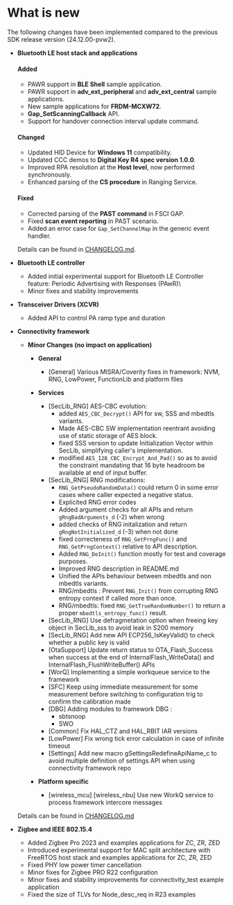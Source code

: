 # What is new

The following changes have been implemented compared to the previous SDK release version \(24.12.00-pvw2\).


-   **Bluetooth LE host stack and applications**
    
    #### Added
	- PAWR support in **BLE Shell** sample application.
	- PAWR support in **adv_ext_peripheral** and **adv_ext_central** sample applications.
	- New sample applications for **FRDM-MCXW72**.
	- **Gap_SetScanningCallback** API.
	- Support for handover connection interval update command.

	#### Changed
	- Updated HID Device for **Windows 11** compatibility.
	- Updated CCC demos to **Digital Key R4 spec version 1.0.0**.
	- Improved RPA resolution at the **Host level**, now performed synchronously.
	- Enhanced parsing of the **CS procedure** in Ranging Service.

    #### Fixed
	- Corrected parsing of the **PAST command** in FSCI GAP.
	- Fixed **scan event reporting** in PAST scenario.
	- Added an error case for `Gap_SetChannelMap` in the generic event handler.

	    
    Details can be found in [CHANGELOG.md](../../../../../middleware/wireless/bluetooth/CHANGELOG.md).

-   **Bluetooth LE controller**
    -  Added initial experimental support for Bluetooth LE Controller feature: Periodic Advertising with Responses \(PAwR)\
    -  Minor fixes and stability improvements

-   **Transceiver Drivers (XCVR)**
    -   Added API to control PA ramp type and duration

-   **Connectivity framework**

    -   **Minor Changes (no impact on application)**

        -   **General**
            - [General] Various MISRA/Coverity fixes in framework: NVM, RNG, LowPower, FunctionLib and platform files

        -   **Services**
            - [SecLib_RNG] AES-CBC evolution:
              - added `AES_CBC_Decrypt()` API for sw, SSS and mbedtls variants.
              - Made AES-CBC SW implementation reentrant avoiding use of static storage of AES block.
              - fixed SSS version to update Initialization Vector within SecLib, simplifying caller's implementation.
              - modified `AES_128_CBC_Encrypt_And_Pad()` so as to avoid the constraint mandating that 16 byte headroom be available at end of input buffer.
            - [SecLib_RNG] RNG modifications:
              - `RNG_GetPseudoRandomData()` could return 0 in some error cases where caller expected a negative status.
              - Explicited RNG error codes
              - Added argument checks for all APIs and return `gRngBadArguments_d` (-2) when wrong
              - added checks of RNG initalization and return `gRngNotInitialized_d` (-3) when not done
              - fixed correcteness of `RNG_GetPrngFunc()` and `RNG_GetPrngContext()` relative to API description.
              - Added `RNG_DeInit()` function mostly for test and coverage purposes.
              - Improved RNG description in README.md
              - Unified the APIs behaviour between mbedtls and non mbedtls variants.
              - RNG/mbedtls : Prevent `RNG_Init()` from corrupting RNG entropy context if called more than once.
              - RNG/mbedtls: fixed `RNG_GetTrueRandomNumber()` to return a proper `mbedtls_entropy_func()` result.
            - [SecLib_RNG] Use defragmetation option when freeing key object in SecLib_sss to avoid leak in S200 memory
            - [SecLib_RNG] Add new API ECP256_IsKeyValid() to check whether a public key is valid
            - [OtaSupport] Update return status to OTA_Flash_Success when success at the end of InternalFlash_WriteData() and InternalFlash_FlushWriteBuffer() APIs
            - [WorQ] Implementing a simple workqueue service to the framework
            - [SFC] Keep using immediate measurement for some measurement before switching to configuration trig to confirm the calibration made
            - [DBG] Adding modules to framework DBG :
              - sbtsnoop
              - SWO
            - [Common] Fix HAL_CTZ and HAL_RBIT IAR versions
            - [LowPower] Fix wrong tick error calculation in case of infinite timeout
            - [Settings] Add new macro gSettingsRedefineApiName_c to avoid multiple definition of settings API when using connectivity framework repo

        -   **Platform specific**
            - [wireless_mcu] [wireless_nbu] Use new WorkQ service to process framework intercore messages

    Details can be found in [CHANGELOG.md](../../../../../middleware/wireless/framework/CHANGELOG.md)


-   **Zigbee and IEEE 802.15.4**
    -  Added Zigbee Pro 2023 and examples applications for ZC, ZR, ZED
    -  Introduced experimental support for MAC split architecture with FreeRTOS host stack and examples applications for ZC, ZR, ZED 
    -  Fixed PHY low power timer cancellation
    -  Minor fixes for Zigbee PRO R22 configuration
    -  Minor fixes and stability improvements for connectivity_test example application
    -  Fixed the size of TLVs for Node_desc_req in R23 examples